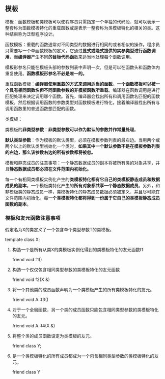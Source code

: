 ## 模板

模板：函数模板和类模板可以使程序员只需指定一个单独的代码段，就可以表示一整套称为函数模板特化的重载函数或是表示一整套称为类模板特化的相关的类。这种结束称为泛型程序设计。

函数模板：重载的函数通常对不同类型的数据进行相同的或者相似的操作，程序员只需要写一个单函数模板的定义，它通过**显式或隐式提供的实参类型进行函数调用**，而**编译器**产生不同**的目标代码函**数来适当地处理每个函数调用。

模板形参名只能在模板头部的参数列表中声明一次，但是可以在函数头和函数体内重复使用。**函数模板形参名不必是唯一的。**

重载函数模板：**编译器使用重载的方式来调用适当的函数**。**一个函数模板可以被一个具有相同函数名但不同函数参数的非模板函数所重载**。编译器在函数调用是进行匹配处理来决定调用哪个函数。首先，编译器会找出所有和调用函数名匹配的函数模板，然后根据调用函数的参数类型对函数模板进行特化，接着编译器找出所有与调用函数里的普通函数想匹配的函数。

类模板：

类模板的**非类型参数**：**非类型参数可以作为默认的参数并作常量处理**。

**默认类型参数**：作为模板的默认类型，必须在模板参数列表的最右边。当用两个或两个以上的默认类型初始化一个类时，**如果其中一个默认参数不是在模板参数列表的右边，那么该参数右边的所有参数都将被忽。**

模板和静态成员的注意事项：一个静态数据成员的副本将被所有类的对象共享，并且**静态数据成员都必须在文件范围内初始化。**

每一个有相同类模板实例化产生的**类模板特化都有它自己的类模板静态成员和数据成员的副本**。一个模板类特化产生的**所有对象都共享一个静态数据成员**。另外，和非模板类的静态成员一样，类模板特化的静态成员数据必须被定义，并且尽可能在文件范围内初始化。每**一个类模板特化都将得到一份属于它自己的类模板静态成员函数的副本**。



### 模板和友元函数注意事项

假定名为X的类定义了一个包含单个类型参数T的类模板。

template <typename T> class X;

1. 构造一个是所有从类X的类模板实例化得到的类模板特化的友元函数f1

   friend void f1()

2. 构造一个仅仅包含相同类型参数的类模板特化的友元函数

   friend void f2(X<T> &)

3. 将一个其他类的成员函数声明为一个类模板产生的所有类模板特化的友元。

   friend void A::f3()

4. 对于一个全局函数，另一个类的成员函数只能包含相同类型参数的类模板特化的友元。

   friend void A::f4(X<T> &)

5. 将整个类的成员函数设定为类模板的友元。

   friend class Y;

6. 是一个类模板特化的所有成员都成为一个包含相同类型参数的类模板特化的友元。

   friend class Y<T>


